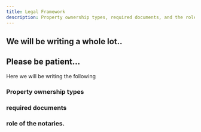 ```yaml
---
title: Legal Framework
description: Property ownership types, required documents, and the role of notaries.
---
```


We will be writing a whole lot.. 
---

## Please be patient... 

Here we will be writing the following 
### Property ownership types 


### required documents

### role of the notaries. 


